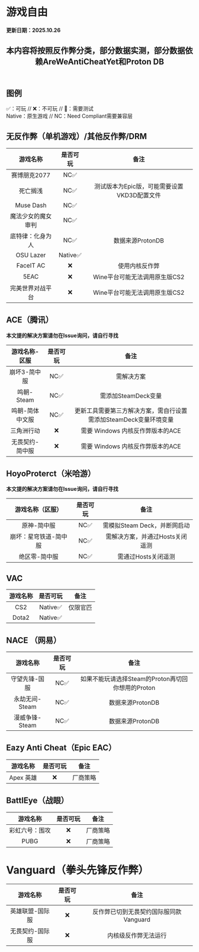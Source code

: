 # 游戏自由
#### 更新日期：2025.10.26

## <center>本内容将按照反作弊分类，部分数据实测，部分数据依赖AreWeAntiCheatYet和Proton DB</center><br>

## 图例
✅：可玩 // ❌：不可玩 // 🔧：需要测试<br>
Native：原生游戏 // NC：Need Compliant需要兼容层<br>

## 无反作弊（单机游戏）/其他反作弊/DRM

| 游戏名称 | 是否可玩 | 备注 | 
| :-----: | :-----: | :-----: |
| 赛博朋克2077 | NC✅ |  |
| 死亡搁浅 | NC✅ | 测试版本为Epic版，可能需要设置VKD3D配置文件 |
| Muse Dash | NC✅ |  |
| 魔法少女的魔女审判 | NC✅ |  |
| 底特律：化身为人 | NC✅ | 数据来源ProtonDB |
| OSU Lazer | Native✅ |  |
| FaceIT AC | ❌ | 使用内核反作弊 |
| 5EAC | ❌ | Wine平台可能无法调用原生版CS2 |
| 完美世界对战平台 | ❌ | Wine平台可能无法调用原生版CS2 |

## ACE（腾讯）

**本文提的解决方案请勿在Issue询问，请自行寻找**

| 游戏名称-区服 | 是否可玩 | 备注 | 
| :-----: | :-----: | :-----: |
| 崩坏3-简中服 | NC✅ | 需解决方案 |
| 鸣朝-Steam | NC✅ | 需添加SteamDeck变量 |
| 鸣朝-简体中文服 | NC✅ | 更新工具需要第三方解决方案，需自行设置需添加SteamDeck变量环境变量 |
| 三角洲行动 | ❌ | 需要 Windows 内核反作弊版本的ACE |
| 无畏契约-简中服| ❌ | 需要 Windows 内核反作弊版本的ACE |

## HoyoProterct（米哈游）

**本文提的解决方案请勿在Issue询问，请自行寻找**

| 游戏名称（区服） | 是否可玩 | 备注 | 
| :-----: | :-----: | :-----: |
| 原神-简中服 | NC✅ | 需模拟Steam Deck，并断网启动 |
| 崩坏：星穹铁道-简中服 | NC✅ | 需解决方案，并通过Hosts关闭遥测 |
| 绝区零-简中服 | NC✅ | 需通过Hosts关闭遥测 |

## VAC

| 游戏名称 | 是否可玩 | 备注 | 
| :-----: | :-----: | :-----: |
| CS2 | Native✅ | 仅限官匹 |
| Dota2 | Native✅ |  |

## NACE （网易）

| 游戏名称 | 是否可玩 | 备注 | 
| :-----: | :-----: | :-----: |
| 守望先锋-国服 | NC✅ | 如果不能玩请选择Steam的Proton再切回你想用的Proton |
| 永劫无间-Steam | NC✅ | 数据来源ProtonDB |
| 漫威争锋-Steam | NC✅ | 数据来源ProtonDB |

## Eazy Anti Cheat（Epic EAC）

| 游戏名称 | 是否可玩 | 备注 | 
| :-----: | :-----: | :-----: |
| Apex 英雄 | ❌ | 厂商策略 |

## BattlEye（战眼）

| 游戏名称 | 是否可玩 | 备注 | 
| :-----: | :-----: | :-----: |
| 彩虹六号：围攻 | ❌ | 厂商策略 |
| PUBG | ❌ | 厂商策略 |

# Vanguard（拳头先锋反作弊）

| 游戏名称 | 是否可玩 | 备注 | 
| :-----: | :-----: | :-----: |
| 英雄联盟-国际服 | ❌ | 反作弊已切到无畏契约国际服同款Vanguard |
| 无畏契约-国际服 | ❌ | 内核级反作弊无法运行 |
